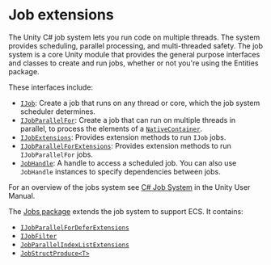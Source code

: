 # Job extensions

The Unity C# job system lets you run code on multiple threads. The system provides scheduling, parallel processing, and multi-threaded safety. The job system is a core Unity module that provides the general purpose interfaces and classes to create and run jobs, whether or not you're using the Entities package. 

These interfaces include:

* [`IJob`](https://docs.unity3d.com/ScriptReference/Unity.Jobs.IJob.html): Create a job that runs on any thread or core, which the job system scheduler determines.
* [`IJobParallelFor`](https://docs.unity3d.com/ScriptReference/Unity.Jobs.IJobParallelFor.html): Create a job that can run on multiple threads in parallel, to process the elements of a [`NativeContainer`](https://docs.unity3d.com/Manual/JobSystemNativeContainer.html).
* [`IJobExtensions`](https://docs.unity3d.com/ScriptReference/Unity.Jobs.IJobExtensions.html): Provides extension methods to run `IJob` jobs.
* [`IJobParallelForExtensions`](https://docs.unity3d.com/ScriptReference/Unity.Jobs.IJobParallelForExtensions.html): Provides extension methods to run `IJobParallelFor` jobs.
* [`JobHandle`](https://docs.unity3d.com/ScriptReference/Unity.Jobs.JobHandle.html): A handle to access a scheduled job. You can also use `JobHandle` instances to specify dependencies between jobs.

For an overview of the jobs system see [C# Job System](https://docs.unity3d.com/Manual/JobSystemSafetySystem.html) in the Unity User Manual.

The [Jobs package](https://docs.unity3d.com/Packages/com.unity.jobs@latest) extends the job system to support ECS. It contains:

* [`IJobParallelForDeferExtensions`](https://docs.unity3d.com/Packages/com.unity.collections@latest/index.html?subfolder=/api/Unity.Jobs.IJobParallelForDeferExtensions.html)
* [`IJobFilter`](https://docs.unity3d.com/Packages/com.unity.collections@latest/index.html?subfolder=/api/Unity.Jobs.IJobFilter.html)
* [`JobParallelIndexListExtensions`](https://docs.unity3d.com/Packages/com.unity.collections@latest/index.html?subfolder=/api/Unity.Jobs.JobParallelIndexListExtensions.html)
* [`Job​Struct​Produce<T>`](https://docs.unity3d.com/Packages/com.unity.collections@latest/index.html?subfolder=/api/Unity.Jobs.JobParallelIndexListExtensions.JobStructProduce-1.html)

